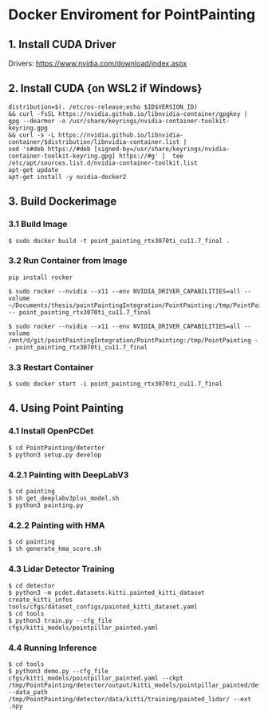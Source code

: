 # Docker Enviroment for PointPainting

## 1. Install CUDA Driver

Drivers: <https://www.nvidia.com/download/index.aspx>

## 2. Install CUDA {on WSL2 if Windows}

```
distribution=$(. /etc/os-release;echo $ID$VERSION_ID) 
&& curl -fsSL https://nvidia.github.io/libnvidia-container/gpgkey | gpg --dearmor -o /usr/share/keyrings/nvidia-container-toolkit-keyring.gpg 
&& curl -s -L https://nvidia.github.io/libnvidia-container/$distribution/libnvidia-container.list |
sed 's#deb https://#deb [signed-by=/usr/share/keyrings/nvidia-container-toolkit-keyring.gpg] https://#g' |  tee /etc/apt/sources.list.d/nvidia-container-toolkit.list
apt-get update
apt-get install -y nvidia-docker2
```

## 3. Build Dockerimage

### 3.1 Build Image

```
$ sudo docker build -t point_painting_rtx3070ti_cu11.7_final .
```

### 3.2 Run Container from Image

```
pip install rocker
```

```
$ sudo rocker --nvidia --x11 --env NVIDIA_DRIVER_CAPABILITIES=all --volume ~/Documents/thesis/pointPaintingIntegration/PointPainting:/tmp/PointPainting -- point_painting_rtx3070ti_cu11.7_final
```

```
$ sudo rocker --nvidia --x11 --env NVIDIA_DRIVER_CAPABILITIES=all --volume /mnt/d/git/pointPaintingIntegration/PointPainting:/tmp/PointPainting -- point_painting_rtx3070ti_cu11.7_final
```

### 3.3 Restart Container

```
$ sudo docker start -i point_painting_rtx3070ti_cu11.7_final
```

## 4. Using Point Painting

### 4.1 Install OpenPCDet

```
$ cd PointPainting/detector
$ python3 setup.py develop
```

### 4.2.1 Painting with DeepLabV3

```
$ cd painting
$ sh get_deeplabv3plus_model.sh
$ python3 painting.py
```

### 4.2.2 Painting with HMA

```
$ cd painting
$ sh generate_hma_score.sh
```

### 4.3 Lidar Detector Training

```
$ cd detector
$ python3 -m pcdet.datasets.kitti.painted_kitti_dataset create_kitti_infos tools/cfgs/dataset_configs/painted_kitti_dataset.yaml
$ cd tools
$ python3 train.py --cfg_file cfgs/kitti_models/pointpillar_painted.yaml
```

### 4.4 Running Inference

```
$ cd tools
$ python3 demo.py --cfg_file cfgs/kitti_models/pointpillar_painted.yaml --ckpt /tmp/PointPainting/detector/output/kitti_models/pointpillar_painted/default/ckpt/checkpoint_epoch_80.pth --data_path /tmp/PointPainting/detector/data/kitti/training/painted_lidar/ --ext .npy
```